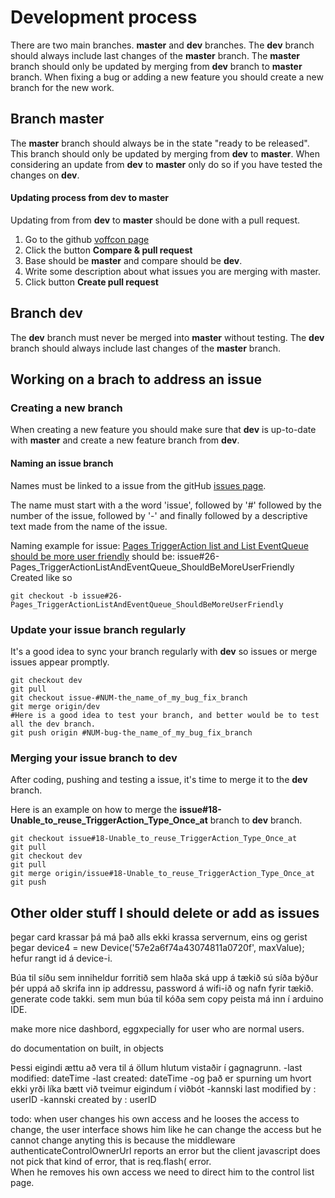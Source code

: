 
# Development process

There are two main branches.  **master** and **dev** branches.  The **dev** branch should always include last changes of the **master** branch.  The **master** branch should only be updated by merging from **dev** branch to **master** branch.  When fixing a bug or adding a new feature you should create a new branch for the new work.

## Branch master

The **master** branch should always be in the state "ready to be released".
This branch should only be updated by merging from **dev** to **master**.
When considering an update from **dev** to **master** only do so if you have tested the changes on **dev**.

#### Updating process from dev to master

Updating from from **dev** to **master** should be done with a pull request.

  1. Go to the github [voffcon page](https://github.com/guttih/voffcon)
  2. Click the button **Compare & pull request**
  3. Base should be **master** and compare should be **dev**.
  4. Write some description about what issues you are merging with master.
  5. Click button **Create pull request**
  
## Branch dev

The **dev** branch must never be merged into **master** without testing.
The **dev** branch should always include last changes of the **master** branch.

## Working on a brach to address an issue

### Creating a new branch

When creating a new feature you should make sure that **dev** is up-to-date with **master** and create a new feature branch from **dev**.

#### Naming an issue branch

Names must be linked to a issue from the gitHub [issues page](https://github.com/guttih/voffcon/issues?q=is%3Aopen+is%3Aissue+label%3A%22feature+request%22).

The name must start with a the word 'issue', followed by  '#' followed by the number of the issue, followed by '-' and finally followed by a descriptive text made from the name of the issue.

Naming example for issue:
    [Pages TriggerAction list and List EventQueue should be more user friendly](https://github.com/guttih/voffcon/issues/26) should be: issue#26-Pages_TriggerActionListAndEventQueue_ShouldBeMoreUserFriendly
Created like so
```git
git checkout -b issue#26-Pages_TriggerActionListAndEventQueue_ShouldBeMoreUserFriendly
````

### Update your issue branch regularly

It's a good idea to sync your branch regularly with **dev** so issues or merge issues appear promptly.

```shell
git checkout dev
git pull
git checkout issue-#NUM-the_name_of_my_bug_fix_branch
git merge origin/dev
#Here is a good idea to test your branch, and better would be to test all the dev branch.
git push origin #NUM-bug-the_name_of_my_bug_fix_branch
````

### Merging your issue branch to dev

After coding, pushing and testing a issue, it's time to merge it to the **dev** branch.  

Here is an example on how to merge the **issue#18-Unable_to_reuse_TriggerAction_Type_Once_at** branch to **dev** branch.

```shell
git checkout issue#18-Unable_to_reuse_TriggerAction_Type_Once_at
git pull
git checkout dev
git pull
git merge origin/issue#18-Unable_to_reuse_TriggerAction_Type_Once_at
git push
````


## Other older stuff I should delete or add as issues

þegar card krassar þá má það alls ekki krassa servernum, eins og gerist þegar 
	device4 = new Device('57e2a6f74a43074811a0720f', maxValue);
	hefur rangt id á device-i.

Búa til síðu sem inniheldur forritið sem hlaða ská upp á tækið
  sú síða býður þér uppá að skrifa inn ip addressu, password á wifi-ið og nafn fyrir tækið.
  generate code takki. sem mun búa til kóða sem copy peista má inn í arduino IDE.

make more nice dashbord, eggxpecially for user who are normal users.

do documentation on built, in objects

Þessi eigindi ættu að vera til á öllum hlutum vistaðir í gagnagrunn.
 -last modified: dateTime
 -last created: dateTime
 -og það er spurning um hvort ekki yrði líka bætt við tveimur eigindum í viðbót
 -kannski last modified by : userID
 -kannski created by : userID

todo: when user changes his own access and he looses the access to change,
the user interface shows him like he can change the access but he cannot change anyting
this is because the middleware authenticateControlOwnerUrl reports an error but
the client javascript does not pick that kind of error, that is req.flash( error.  
When he removes his own access we need to direct him to the control list page.
